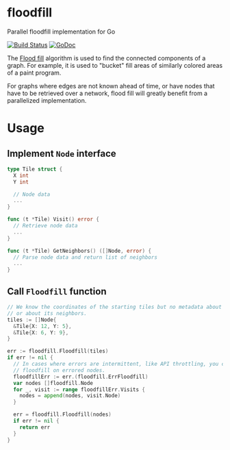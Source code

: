 # floodfill

Parallel floodfill implementation for Go

[![Build Status](https://travis-ci.org/hinshun/floodfill.svg?branch=master)](https://travis-ci.org/hinshun/floodfill)
[![GoDoc](https://godoc.org/github.com/hinshun/floodfill?status.svg)](https://godoc.org/github.com/hinshun/floodfill)

The [Flood fill](https://en.wikipedia.org/wiki/Flood_fill) algorithm is used to find the connected components of a graph. For example, it is used to "bucket" fill areas of similarly colored areas of a paint program.

For graphs where edges are not known ahead of time, or have nodes that have to be retrieved over a network, flood fill will greatly benefit from a parallelized implementation.

# Usage

## Implement `Node` interface

```go
type Tile struct {
  X int
  Y int

  // Node data
  ...
}

func (t *Tile) Visit() error {
  // Retrieve node data
  ...
}

func (t *Tile) GetNeighbors() ([]Node, error) {
  // Parse node data and return list of neighbors
  ...
}
```

## Call `Floodfill` function

```go
// We know the coordinates of the starting tiles but no metadata about the tile
// or about its neighbors.
tiles := []Node{
  &Tile{X: 12, Y: 5},
  &Tile{X: 6, Y: 9},
}

err := floodfill.Floodfill(tiles)
if err != nil {
  // In cases where errors are intermittent, like API throttling, you can rerun
  // floodfill on errored nodes.
  floodfillErr := err.(floodfill.ErrFloodfill)
  var nodes []floodfill.Node
  for _, visit := range floodfillErr.Visits {
    nodes = append(nodes, visit.Node)
  }

  err = floodfill.Floodfill(nodes)
  if err != nil {
    return err
  }
}
```
